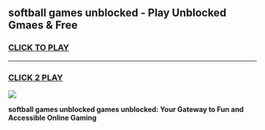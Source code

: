 
## softball games unblocked - Play Unblocked Gmaes & Free
<h3>
<a href="https://news.freeplayer.one?title=softball_games_unblocked&ref=23F">CLICK TO PLAY</a></h3>
<hr>

<h3>
<a href="https://news.freeplayer.one?title=softball_games_unblocked&ref=23F">CLICK 2 PLAY</a>
  
</h3>

<a href="https://news.freeplayer.one?title=softball_games_unblocked&ref=23F/"><img src="https://clearcache.store/games.png"></a>


**softball games unblocked games unblocked: Your Gateway to Fun and Accessible Online Gaming**

